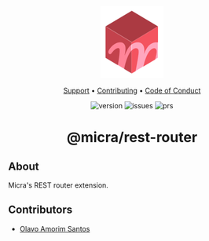 <p align="center">
  <img src="https://raw.githubusercontent.com/micrajs/.github/latest/assets/micra-logo.png" />
</p>

<p align="center">
  <a href="https://github.com/micrajs/.github/blob/latest/SUPPORT.md">Support</a> •
  <a href="https://github.com/micrajs/.github/blob/latest/CONTRIBUTING.md">Contributing</a> •
  <a href="https://github.com/micrajs/.github/blob/latest/CODE_OF_CONDUCT.md">Code of Conduct</a>
</p>

<p align="center">
  <img alt="version" src="https://img.shields.io/npm/v/@micra/rest-router?color=%23F3626C&logo=npm" />
  <img alt="issues" src="https://img.shields.io/github/issues-search/micrajs/community?color=%23F3626C&label=Issues&logo=github&query=is%3Aopen%20label%3A%22Project%3A%20rest-router%22" />
  <img alt="prs" src="https://img.shields.io/github/issues-pr/micrajs/rest-router?color=%23F3626C&label=Pull%20requests&logo=github" />
</p>

<h1 align="center">@micra/rest-router</h1>

## About

Micra's REST router extension.

## Contributors

- [Olavo Amorim Santos](https://github.com/olavoasantos)
